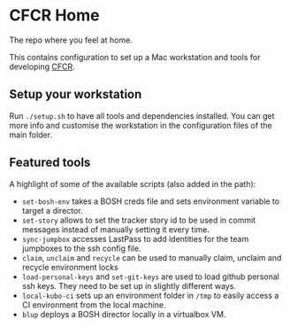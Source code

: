 # CFCR Home
The repo where you feel at home.

This contains configuration to set up a Mac workstation and tools for developing
[CFCR](https://github.com/cloudfoundry-incubator/kubo-release).

## Setup your workstation
Run `./setup.sh` to have all tools and dependencies installed.
You can get more info and customise the workstation in the configuration files
of the main folder.

## Featured tools

A highlight of some of the available scripts (also added in the path):
* `set-bosh-env` takes a BOSH creds file and sets environment variable to target a director.
* `set-story` allows to set the tracker story id to be used in commit
  messages instead of manually setting it every time.
* `sync-jumpbox` accesses LastPass to add identities for the team jumpboxes to
  the ssh config file.
* `claim`, `unclaim` and `recycle` can be used to manually
  claim, unclaim and recycle environment locks
* `load-personal-keys` and `set-git-keys` are used to load github personal ssh keys. They need to be set up in slightly different ways.
* `local-kubo-ci` sets up an environment folder in `/tmp` to easily access a CI
  environment from the local machine.
* `blup` deploys a BOSH director locally in a virtualbox VM.
